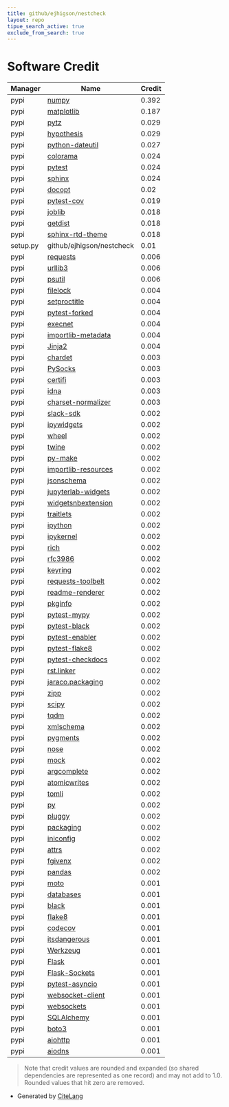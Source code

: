 ```yaml
---
title: github/ejhigson/nestcheck
layout: repo
tipue_search_active: true
exclude_from_search: true
---
```

# Software Credit

|Manager|Name|Credit|
|-------|----|------|
|pypi|[numpy](https://www.numpy.org)|0.392|
|pypi|[matplotlib](https://matplotlib.org)|0.187|
|pypi|[pytz](http://pythonhosted.org/pytz)|0.029|
|pypi|[hypothesis](https://hypothesis.works)|0.029|
|pypi|[python-dateutil](https://github.com/dateutil/dateutil)|0.027|
|pypi|[colorama](https://github.com/tartley/colorama)|0.024|
|pypi|[pytest](https://docs.pytest.org/en/latest/)|0.024|
|pypi|[sphinx](https://www.sphinx-doc.org/)|0.024|
|pypi|[docopt](https://pypi.org/project/docopt)|0.02|
|pypi|[pytest-cov](https://pypi.org/project/pytest-cov)|0.019|
|pypi|[joblib](https://joblib.readthedocs.io)|0.018|
|pypi|[getdist](https://getdist.readthedocs.io)|0.018|
|pypi|[sphinx-rtd-theme](https://github.com/readthedocs/sphinx_rtd_theme)|0.018|
|setup.py|github/ejhigson/nestcheck|0.01|
|pypi|[requests](https://requests.readthedocs.io)|0.006|
|pypi|[urllib3](https://pypi.org/project/urllib3)|0.006|
|pypi|[psutil](https://pypi.org/project/psutil)|0.006|
|pypi|[filelock](https://pypi.org/project/filelock)|0.004|
|pypi|[setproctitle](https://pypi.org/project/setproctitle)|0.004|
|pypi|[pytest-forked](https://pypi.org/project/pytest-forked)|0.004|
|pypi|[execnet](https://pypi.org/project/execnet)|0.004|
|pypi|[importlib-metadata](https://pypi.org/project/importlib-metadata)|0.004|
|pypi|[Jinja2](https://pypi.org/project/Jinja2)|0.004|
|pypi|[chardet](https://pypi.org/project/chardet)|0.003|
|pypi|[PySocks](https://pypi.org/project/PySocks)|0.003|
|pypi|[certifi](https://pypi.org/project/certifi)|0.003|
|pypi|[idna](https://pypi.org/project/idna)|0.003|
|pypi|[charset-normalizer](https://pypi.org/project/charset-normalizer)|0.003|
|pypi|[slack-sdk](https://github.com/slackapi/python-slack-sdk)|0.002|
|pypi|[ipywidgets](http://ipython.org)|0.002|
|pypi|[wheel](https://github.com/pypa/wheel)|0.002|
|pypi|[twine](https://twine.readthedocs.io/)|0.002|
|pypi|[py-make](https://github.com/tqdm/pymake)|0.002|
|pypi|[importlib-resources](https://github.com/python/importlib_resources)|0.002|
|pypi|[jsonschema](https://pypi.org/project/jsonschema)|0.002|
|pypi|[jupyterlab-widgets](https://pypi.org/project/jupyterlab-widgets)|0.002|
|pypi|[widgetsnbextension](https://pypi.org/project/widgetsnbextension)|0.002|
|pypi|[traitlets](https://pypi.org/project/traitlets)|0.002|
|pypi|[ipython](https://pypi.org/project/ipython)|0.002|
|pypi|[ipykernel](https://pypi.org/project/ipykernel)|0.002|
|pypi|[rich](https://pypi.org/project/rich)|0.002|
|pypi|[rfc3986](https://pypi.org/project/rfc3986)|0.002|
|pypi|[keyring](https://pypi.org/project/keyring)|0.002|
|pypi|[requests-toolbelt](https://pypi.org/project/requests-toolbelt)|0.002|
|pypi|[readme-renderer](https://pypi.org/project/readme-renderer)|0.002|
|pypi|[pkginfo](https://pypi.org/project/pkginfo)|0.002|
|pypi|[pytest-mypy](https://pypi.org/project/pytest-mypy)|0.002|
|pypi|[pytest-black](https://pypi.org/project/pytest-black)|0.002|
|pypi|[pytest-enabler](https://pypi.org/project/pytest-enabler)|0.002|
|pypi|[pytest-flake8](https://pypi.org/project/pytest-flake8)|0.002|
|pypi|[pytest-checkdocs](https://pypi.org/project/pytest-checkdocs)|0.002|
|pypi|[rst.linker](https://pypi.org/project/rst.linker)|0.002|
|pypi|[jaraco.packaging](https://pypi.org/project/jaraco.packaging)|0.002|
|pypi|[zipp](https://pypi.org/project/zipp)|0.002|
|pypi|[scipy](https://www.scipy.org)|0.002|
|pypi|[tqdm](https://tqdm.github.io)|0.002|
|pypi|[xmlschema](https://pypi.org/project/xmlschema)|0.002|
|pypi|[pygments](https://pypi.org/project/pygments)|0.002|
|pypi|[nose](https://pypi.org/project/nose)|0.002|
|pypi|[mock](https://pypi.org/project/mock)|0.002|
|pypi|[argcomplete](https://pypi.org/project/argcomplete)|0.002|
|pypi|[atomicwrites](https://pypi.org/project/atomicwrites)|0.002|
|pypi|[tomli](https://pypi.org/project/tomli)|0.002|
|pypi|[py](https://pypi.org/project/py)|0.002|
|pypi|[pluggy](https://pypi.org/project/pluggy)|0.002|
|pypi|[packaging](https://pypi.org/project/packaging)|0.002|
|pypi|[iniconfig](https://pypi.org/project/iniconfig)|0.002|
|pypi|[attrs](https://pypi.org/project/attrs)|0.002|
|pypi|[fgivenx](https://github.com/williamjameshandley/fgivenx)|0.002|
|pypi|[pandas](https://pandas.pydata.org)|0.002|
|pypi|[moto](https://pypi.org/project/moto)|0.001|
|pypi|[databases](https://pypi.org/project/databases)|0.001|
|pypi|[black](https://pypi.org/project/black)|0.001|
|pypi|[flake8](https://pypi.org/project/flake8)|0.001|
|pypi|[codecov](https://pypi.org/project/codecov)|0.001|
|pypi|[itsdangerous](https://pypi.org/project/itsdangerous)|0.001|
|pypi|[Werkzeug](https://pypi.org/project/Werkzeug)|0.001|
|pypi|[Flask](https://pypi.org/project/Flask)|0.001|
|pypi|[Flask-Sockets](https://pypi.org/project/Flask-Sockets)|0.001|
|pypi|[pytest-asyncio](https://pypi.org/project/pytest-asyncio)|0.001|
|pypi|[websocket-client](https://pypi.org/project/websocket-client)|0.001|
|pypi|[websockets](https://pypi.org/project/websockets)|0.001|
|pypi|[SQLAlchemy](https://pypi.org/project/SQLAlchemy)|0.001|
|pypi|[boto3](https://pypi.org/project/boto3)|0.001|
|pypi|[aiohttp](https://pypi.org/project/aiohttp)|0.001|
|pypi|[aiodns](https://pypi.org/project/aiodns)|0.001|


> Note that credit values are rounded and expanded (so shared dependencies are represented as one record) and may not add to 1.0. Rounded values that hit zero are removed.


- Generated by [CiteLang](https://github.com/vsoch/citelang)
